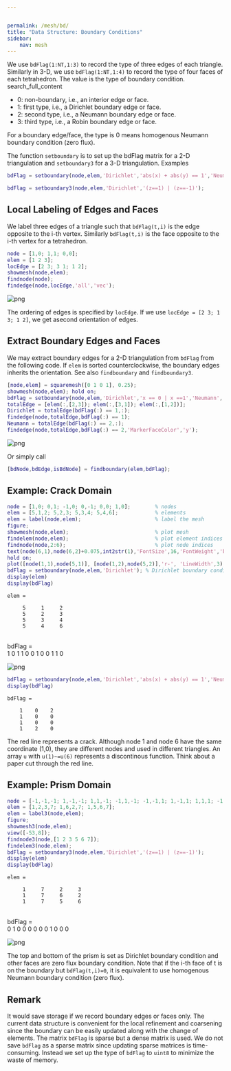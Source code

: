 ```yaml
---


permalink: /mesh/bd/
title: "Data Structure: Boundary Conditions"
sidebar:
    nav: mesh
---
```



We use `bdFlag(1:NT,1:3)` to record the type of three edges of each
triangle. Similarly in 3-D, we use `bdFlag(1:NT,1:4)` to record the type
of four faces of each tetrahedron. The value is the type of boundary
condition.
search_full_content
- 0: non-boundary, i.e., an interior edge or face.
- 1: first type, i.e., a Dirichlet boundary edge or face. 
- 2: second type, i.e., a Neumann boundary edge or face. 
- 3: third type, i.e., a Robin boundary edge or face.

For a boundary edge/face, the type is 0 means homogenous Neumann boundary condition (zero flux).

The function `setboundary` is to set up the bdFlag matrix for a 2-D
triangulation and `setboundary3` for a 3-D triangulation. Examples

```matlab
bdFlag = setboundary(node,elem,'Dirichlet','abs(x) + abs(y) == 1','Neumann','y==0');
```

```matlab
bdFlag = setboundary3(node,elem,'Dirichlet','(z==1) | (z==-1)');
```

## Local Labeling of Edges and Faces

We label three edges of a triangle such that `bdFlag(t,i)` is the edge
opposite to the i-th vertex. Similarly `bdFlag(t,i)` is the face opposite
to the i-th vertex for a tetrahedron.


```matlab
node = [1,0; 1,1; 0,0];
elem = [1 2 3];
locEdge = [2 3; 3 1; 1 2];
showmesh(node,elem);
findnode(node);
findedge(node,locEdge,'all','vec');
```


![png](mesh_figures/bddoc_4_0.png)
​    


The ordering of edges is specified by `locEdge`. If we use `locEdge = [2 3; 1 3; 1 2]`, we get asecond orientation of edges.



## Extract Boundary Edges and Faces

We may extract boundary edges for a 2-D triangulation from `bdFlag` from the following code. If `elem` is sorted counterclockwise, the boundary edges inherits the orientation. See also `findboundary` and `findboundary3`.


```matlab
[node,elem] = squaremesh([0 1 0 1], 0.25);
showmesh(node,elem); hold on;
bdFlag = setboundary(node,elem,'Dirichlet','x == 0 | x ==1','Neumann','y==0');
totalEdge = [elem(:,[2,3]); elem(:,[3,1]); elem(:,[1,2])];
Dirichlet = totalEdge(bdFlag(:) == 1,:);
findedge(node,totalEdge,bdFlag(:) == 1);
Neumann = totalEdge(bdFlag(:) == 2,:); 
findedge(node,totalEdge,bdFlag(:) == 2,'MarkerFaceColor','y');
```

![png](mesh_figures/bddoc_9_0.png)
    

Or simply call

```matlab
[bdNode,bdEdge,isBdNode] = findboundary(elem,bdFlag);
```




## Example: Crack Domain


```matlab
node = [1,0; 0,1; -1,0; 0,-1; 0,0; 1,0];        % nodes
elem = [5,1,2; 5,2,3; 5,3,4; 5,4,6];            % elements
elem = label(node,elem);                        % label the mesh
figure;
showmesh(node,elem);                            % plot mesh
findelem(node,elem);                            % plot element indices
findnode(node,2:6);                             % plot node indices
text(node(6,1),node(6,2)+0.075,int2str(1),'FontSize',16,'FontWeight','bold');
hold on;
plot([node(1,1),node(5,1)], [node(1,2),node(5,2)],'r-', 'LineWidth',3);
bdFlag = setboundary(node,elem,'Dirichlet'); % Dirichlet boundary condition
display(elem)
display(bdFlag)
```


    elem =
    
         5     1     2
         5     2     3
         5     3     4
         5     4     6


​    
​    bdFlag =
​    
        1    0    1
        1    0    0
        1    0    0
        1    1    0




![png](mesh_figures/bddoc_11_1.png)
    



```matlab
bdFlag = setboundary(node,elem,'Dirichlet','abs(x) + abs(y) == 1','Neumann','y==0');
display(bdFlag)
```


    bdFlag =
    
        1    0    2
        1    0    0
        1    0    0
        1    2    0



The red line represents a crack. Although node 1 and node 6 have the same coordinate (1,0), they are different nodes and used in different triangles. An array `u` with `u(1)~=u(6)` represents a discontinous function. Think about a paper cut through the red line. 

## Example: Prism Domain


```matlab
node = [-1,-1,-1; 1,-1,-1; 1,1,-1; -1,1,-1; -1,-1,1; 1,-1,1; 1,1,1; -1,1,1]; 
elem = [1,2,3,7; 1,6,2,7; 1,5,6,7];
elem = label3(node,elem);
figure;
showmesh3(node,elem);
view([-53,8]);
findnode3(node,[1 2 3 5 6 7]);
findelem3(node,elem);
bdFlag = setboundary3(node,elem,'Dirichlet','(z==1) | (z==-1)');
display(elem)
display(bdFlag)
```


    elem =
    
         1     7     2     3
         1     7     6     2
         1     7     5     6


​    
​    bdFlag =
​    
        0    1    0    0
        0    0    0    0
        1    0    0    0




![png](mesh_figures/bddoc_15_1.png)
​    

The top and bottom of the prism is set as Dirichlet boundary condition and other faces are zero flux boundary condition. Note that if the i-th face of t is on the boundary but `bdFlag(t,i)=0`, it is equivalent to use homogenous Neumann boundary condition (zero
flux).



## Remark

It would save storage if we record boundary edges or faces only. The current data structure is convenient for the local refinement and coarsening since the boundary can be easily updated along with the change of elements. The matrix `bdFlag` is sparse but a dense matrix is used. We do not save `bdFlag` as a sparse matrix since updating sparse matrices is time-consuming. Instead we set up the type of `bdFlag` to `uint8` to minimize the waste of memory.
